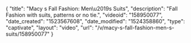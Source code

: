 {
    "title": "Macy s Fall Fashion: Men\u2019s Suits",
    "description": "Fall Fashion with suits, patterns or no tie.",
    "videoid": "158950077",
    "date_created": "1523567608",
    "date_modified": "1524358860",
    "type": "captivate",
    "layout": "video",
    "url": "\/v\/macy-s-fall-fashion-men-s-suits\/158950077"
}